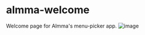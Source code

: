 # almma-welcome
Welcome page for Almma's menu-picker app.
![image](https://github.com/user-attachments/assets/c32b74b8-2990-43e4-b85d-4db9b2b00f6c)
